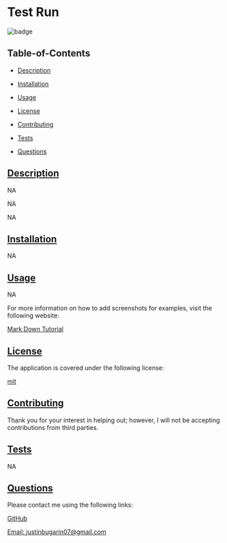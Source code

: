 
  # Test Run
  
  
  ![badge](https://img.shields.io/badge/license-mit-blue)
    

  ## Table-of-Contents

  * [Description](#description)
  * [Installation](#installation)
  * [Usage](#usage)
  
  * [License](#license)
    
  * [Contributing](#contributing)
  * [Tests](#tests)
  * [Questions](#questions)
  
  ## [Description](#table-of-contents)

  NA

  NA

  NA

  ## [Installation](#table-of-contents)

  NA

  ## [Usage](#table-of-contents)

  NA
  
  For more information on how to add screenshots for examples, visit the following website:
  
  [Mark Down Tutorial](https://agea.github.io/tutorial.md/)
  
  
  ## [License](#table-of-contents)

  The application is covered under the following license:

  
  [mit](https://choosealicense.com/licenses/mit)
    
    

  ## [Contributing](#table-of-contents)
  
  
  Thank you for your interest in helping out; however, I will not be accepting contributions from third parties.
    

  ## [Tests](#table-of-contents)

  NA

  ## [Questions](#table-of-contents)

  Please contact me using the following links:

  [GitHub](https://github.com/JustinBugarin)

  [Email: justinbugarin07@gmail.com](mailto:justinbugarin07@gmail.com)
